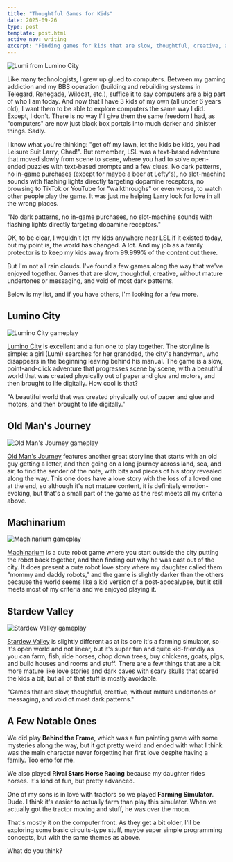 ```yaml
---
title: "Thoughtful Games for Kids"
date: 2025-09-26
type: post
template: post.html
active_nav: writing
excerpt: "Finding games for kids that are slow, thoughtful, creative, and void of dark patterns in today's digital landscape."
---
```


<img src="/assets/posts/lumino-city-lumi.jpg" alt="Lumi from Lumino City" class="main-image">

Like many technologists, I grew up glued to computers. Between my gaming addiction and my BBS operation (building and rebuilding systems in Telegard, Renegade, Wildcat, etc.), suffice it to say computers are a big part of who I am today. And now that I have 3 kids of my own (all under 6 years old), I want them to be able to explore computers the same way I did. Except, I don't. There is no way I'll give them the same freedom I had, as "computers" are now just black box portals into much darker and sinister things. Sadly.

I know what you're thinking: "get off my lawn, let the kids be kids, you had Leisure Suit Larry, Chad!". But remember, LSL was a text-based adventure that moved slowly from scene to scene, where you had to solve open-ended puzzles with text-based prompts and a few clues. No dark patterns, no in-game purchases (except for maybe a beer at Lefty's), no slot-machine sounds with flashing lights directly targeting dopamine receptors, no browsing to TikTok or YouTube for "walkthroughs" or even worse, to watch other people play the game. It was just me helping Larry look for love in all the wrong places.

<div class="standout-quote">
"No dark patterns, no in-game purchases, no slot-machine sounds with flashing lights directly targeting dopamine receptors."
</div>

OK, to be clear, I wouldn't let my kids anywhere near LSL if it existed today, but my point is, the world has changed. A lot. And my job as a family protector is to keep my kids away from 99.999% of the content out there.

But I'm not all rain clouds. I've found a few games along the way that we've enjoyed together. Games that are slow, thoughtful, creative, without mature undertones or messaging, and void of most dark patterns.

Below is my list, and if you have others, I'm looking for a few more.

## Lumino City

<img src="/assets/posts/lumino-city-game.jpg" alt="Lumino City gameplay" class="game-image">

[Lumino City](https://store.steampowered.com/app/205020/Lumino_City/) is excellent and a fun one to play together. The storyline is simple: a girl (Lumi) searches for her granddad, the city's handyman, who disappears in the beginning leaving behind his manual. The game is a slow, point-and-click adventure that progresses scene by scene, with a beautiful world that was created physically out of paper and glue and motors, and then brought to life digitally. How cool is that?

<div class="standout-quote">
"A beautiful world that was created physically out of paper and glue and motors, and then brought to life digitally."
</div>

## Old Man's Journey

<img src="/assets/posts/old-mans-journey.jpg" alt="Old Man's Journey gameplay" class="game-image">

[Old Man's Journey](http://www.oldmansjourney.com/) features another great storyline that starts with an old guy getting a letter, and then going on a long journey across land, sea, and air, to find the sender of the note, with bits and pieces of his story revealed along the way. This one does have a love story with <span class="spoiler">the loss of a loved one at the end</span>, so although it's not mature content, it is definitely emotion-evoking, but that's a small part of the game as the rest meets all my criteria above.

## Machinarium

<img src="/assets/posts/machinarium-game.jpg" alt="Machinarium gameplay" class="game-image">

[Machinarium](https://amanita-design.net/games/machinarium.html) is a cute robot game where you start outside the city putting the robot back together, and then finding out why he was cast out of the city. It does present a cute robot love story where my daughter called them "mommy and daddy robots," and the game is slightly darker than the others because the world seems like a kid version of a post-apocalypse, but it still meets most of my criteria and we enjoyed playing it.

## Stardew Valley

<img src="/assets/posts/stardew-valley.jpg" alt="Stardew Valley gameplay" class="game-image">

[Stardew Valley](https://www.stardewvalley.net/) is slightly different as at its core it's a farming simulator, so it's open world and not linear, but it's super fun and quite kid-friendly as you can farm, fish, ride horses, chop down trees, buy chickens, goats, pigs, and build houses and rooms and stuff. There are a few things that are a bit more mature like love stories and dark caves with scary skulls that scared the kids a bit, but all of that stuff is mostly avoidable.

<div class="standout-quote">
"Games that are slow, thoughtful, creative, without mature undertones or messaging, and void of most dark patterns."
</div>

## A Few Notable Ones

We did play **Behind the Frame**, which was a fun painting game with some mysteries along the way, but it got pretty weird and ended with what I think was <span class="spoiler">the main character never forgetting her first love despite having a family</span>. Too emo for me.

We also played **Rival Stars Horse Racing** because my daughter rides horses. It's kind of fun, but pretty advanced.

One of my sons is in love with tractors so we played **Farming Simulator**. Dude. I think it's easier to actually farm than play this simulator. When we actually got the tractor moving and stuff, he was over the moon.

That's mostly it on the computer front. As they get a bit older, I'll be exploring some basic circuits-type stuff, maybe super simple programming concepts, but with the same themes as above.

What do you think?